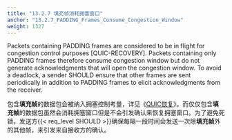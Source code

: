 ```yaml
---
title: "13.2.7 填充帧消耗拥塞窗口"
anchor: "13.2.7_PADDING_Frames_Consume_Congestion_Window"
weight: 1327
---
```


Packets containing PADDING frames are considered to be in flight for congestion control purposes [QUIC-RECOVERY]. Packets containing only PADDING frames therefore consume congestion window but do not generate acknowledgments that will open the congestion window. To avoid a deadlock, a sender SHOULD ensure that other frames are sent periodically in addition to PADDING frames to elicit acknowledgments from the receiver. 

包含**填充帧**的数据包会被纳入拥塞控制考量，详见《[QUIC恢复]()》。而仅仅包含**填充帧**的数据包虽然会消耗拥塞窗口但是不会引发确认来恢复拥塞窗口。为了避免死锁，发送方{{< req_level SHOULD >}}确保每隔一段时间会发送一次除**填充帧**外的其他帧，来引发来自接收方的确认。
